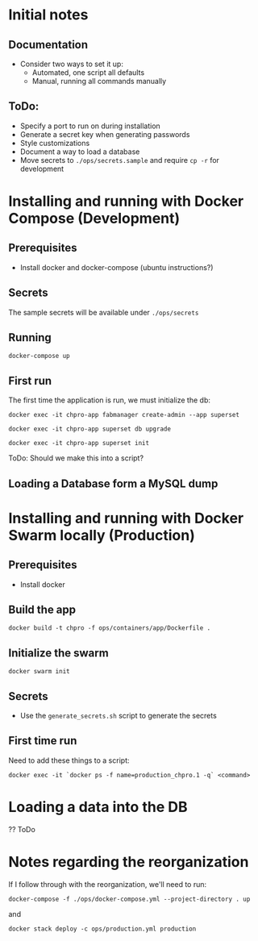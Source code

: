 # Initial notes

## Documentation

 * Consider two ways to set it up:
   - Automated, one script all defaults
   - Manual, running all commands manually

## ToDo:

 * Specify a port to run on during installation
 * Generate a secret key when generating passwords
 * Style customizations
 * Document a way to load a database
 * Move secrets to `./ops/secrets.sample` and require `cp -r` for
   development

# Installing and running with Docker Compose (Development)

## Prerequisites

 * Install docker and docker-compose (ubuntu instructions?)

## Secrets

The sample secrets will be available under `./ops/secrets`

## Running

`docker-compose up`

## First run

The first time the application is run, we must initialize the db:

`docker exec -it chpro-app fabmanager create-admin --app superset`

`docker exec -it chpro-app superset db upgrade`

`docker exec -it chpro-app superset init`

ToDo: Should we make this into a script?

## Loading a Database form a MySQL dump

# Installing and running with Docker Swarm locally (Production)

## Prerequisites

 * Install docker

## Build the app

`docker build -t chpro -f ops/containers/app/Dockerfile .`

## Initialize the swarm

`docker swarm init`

## Secrets

 * Use the `generate_secrets.sh` script to generate the secrets

## First time run

Need to add these things to a script:

``docker exec -it `docker ps -f name=production_chpro.1 -q` <command>``

# Loading a data into the DB

?? ToDo

# Notes regarding the reorganization

If I follow through with the reorganization, we'll need to run:

`docker-compose -f ./ops/docker-compose.yml --project-directory . up`

and

`docker stack deploy -c ops/production.yml production`
